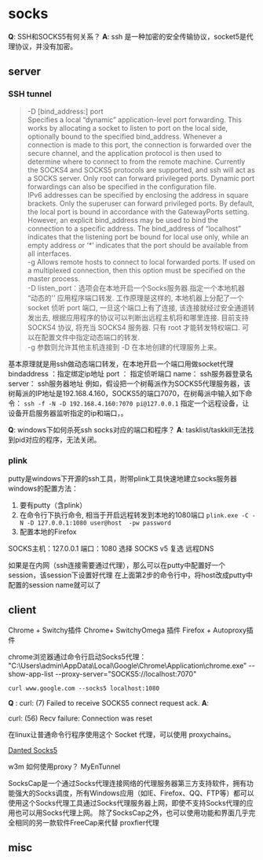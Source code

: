 # socks


**Q**: SSH和SOCKS5有何关系？
**A**: ssh 是一种加密的安全传输协议，socket5是代理协议，并没有加密。
## server

### SSH tunnel

>-D [bind_address:] port    
   Specifies a local “dynamic” application-level port forwarding.  This works by allocating a socket to listen to port on the local side, optionally bound to the specified bind_address.  Whenever a connection is made to this port, the connection is forwarded over the secure channel, and the application protocol is then used to determine where to connect to from the remote machine.  Currently the SOCKS4 and SOCKS5 protocols are supported, and ssh will act as a SOCKS server.  Only root can forward privileged ports. Dynamic port forwardings can also be specified in the configuration file.    
   IPv6 addresses can be specified by enclosing the address in square brackets.  Only the superuser can forward privileged ports.  By default, the local port is bound in accordance with the GatewayPorts setting.  However, an explicit bind_address may be used to bind the connection to a specific address.  The bind_address of “localhost” indicates                     that the listening port be bound for local use only, while an empty address or ‘*’ indicates that the port should be available from all interfaces.   
  -g      Allows remote hosts to connect to local forwarded ports.  If used on a multiplexed connection, then this option must be specified on the master process.  
  -D listen_port：选项会在本地开启一个Socks服务器.指定一个本地机器 “动态的'’ 应用程序端口转发. 工作原理是这样的, 本地机器上分配了一个 socket 侦听 port 端口, 一旦这个端口上有了连接, 该连接就经过安全通道转发出去, 根据应用程序的协议可以判断出远程主机将和哪里连接. 目前支持 SOCKS4 协议, 将充当 SOCKS4 服务器. 只有 root 才能转发特权端口. 可以在配置文件中指定动态端口的转发.  
   -g 参数则允许其他主机连接到 -D 在本地创建的代理服务上来。


基本原理就是用ssh做动态端口转发，在本地开启一个端口用做socket代理
bindaddress ：指定绑定ip地址
port ： 指定侦听端口
name： ssh服务器登录名
server： ssh服务器地址
例如，假设把一个树莓派作为SOCKS5代理服务器，该树莓派的IP地址是192.168.4.160，SOCKS5的端口7070，在树莓派中输入如下命令：
`ssh -f -N -D 192.168.4.160:7070 pi@127.0.0.1`
指定一个远程设备，让设备开启服务器监听指定的ip和端口，。

**Q**: windows下如何杀死ssh socks对应的端口和程序？
**A**: tasklist/taskkill无法找到pid对应的程序，无法关闭。

### plink
putty是windows下开源的ssh工具，附带plink工具快速地建立socks服务器
windows的配置方法：
1. 要有putty（含plink）
2. 在命令行下执行命令, 相当于开启远程转发到本地的1080端口 `plink.exe -C -N -D 127.0.0.1:1080 user@host  -pw password `
3. 配置本地的Firefox

SOCKS主机：127.0.0.1
端口：1080
选择 SOCKS v5
复选 远程DNS


如果是在内网（ssh连接需要通过代理），那么可以在putty中配置好一个session，该session下设置好代理
在上面第2步的命令行中，将host改成putty中配置的session name就可以了


## client

Chrome + Switchy插件
Chrome+ SwitchyOmega 插件
Firefox + Autoproxy插件

chrome浏览器通过命令行启动Socks5代理：
"C:\Users\admin\AppData\Local\Google\Chrome\Application\chrome.exe" --show-app-list  --proxy-server="SOCKS5://localhost:7070"

`curl www.google.com --socks5 localhost:1080`

**Q** : curl: (7) Failed to receive SOCKS5 connect request ack.
**A**: 

curl: (56) Recv failure: Connection was reset


在linux让普通命令行程序使用这个 Socket 代理，可以使用 proxychains。


[Danted Socks5](https://github.com/Lozy/danted)


w3m 如何使用proxy？
MyEnTunnel

SocksCap是一个通过Socks代理连接网络的代理服务器第三方支持软件，拥有功能强大的Socks调度，所有Windows应用（如IE、Firefox、QQ、FTP等）都可以使用这个Socks代理工具通过Socks代理服务器上网，即使不支持Socks代理的应用也可以用Socks代理上网。
除了SocksCap之外，也可以使用功能和界面几乎完全相同的另一款软件FreeCap来代替
proxfier代理
## misc